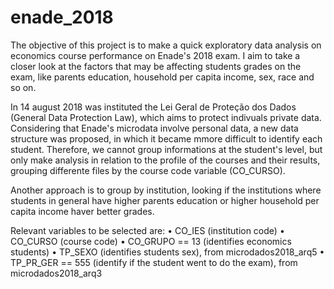 # enade_2018

The objective of this project is to make a quick exploratory data analysis on economics course performance on Enade's 2018 exam. I aim to take a closer look at the factors that may be affecting students grades on the exam, like parents education, household per capita income, sex, race and so on.

In 14 august 2018 was instituted the Lei Geral de Proteção dos Dados (General Data Protection Law), which aims to protect indivuals private data. Considering that Enade's microdata involve personal data, a new data structure was proposed, in which it became mmore difficult to identify each student. Therefore, we cannot group informations at the student's level, but only make analysis in relation to the profile of the courses and their results, grouping differente files by the course code variable (CO_CURSO).

Another approach is to group by institution, looking if the institutions where students in general have higher parents education or higher household per capita income haver better grades.

Relevant variables to be selected are:
 • CO_IES (institution code)
 • CO_CURSO (course code)
 • CO_GRUPO == 13 (identifies economics students)
 • TP_SEXO (identifies students sex), from microdados2018_arq5
 • TP_PR_GER == 555 (identify if the student went to do the exam), from microdados2018_arq3
 
